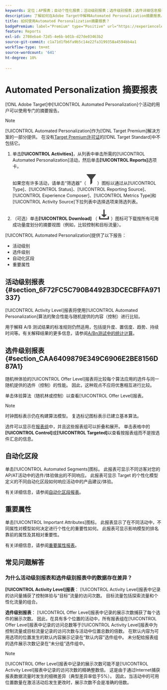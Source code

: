 ```yaml
---
keywords: 定位；AP报表；自动个性化报表；活动级别报表；选件级别报表；选件详细信息报表；常见问题解答
description: 了解如何在Adobe Target中解释Automated Personalization摘要报表。 您可以从此报表切换到自动化区段和重要属性报表。
title: 如何使用Automated Personalization摘要报表？
badgePremium: label="Premium" type="Positive" url="https://experienceleague.adobe.com/docs/target/using/introduction/intro.html?lang=zh-Hans#premium newtab=true" tooltip="查看Target Premium中包含的内容。"
feature: Reports
exl-id: 2708eba4-72d5-4e6b-b01b-d27de03463b2
source-git-commit: c1a71d1fb6fa9b5c14e22fa3199358a4594bb4a1
workflow-type: tm+mt
source-wordcount: '641'
ht-degree: 10%

---
```


# Automated Personalization 摘要报表

[!DNL Adobe Target]中[!UICONTROL Automated Personalization]个活动的用户可以使用专门的摘要报告。

>[!NOTE]
>
>[!UICONTROL Automated Personalization]作为[!DNL Target Premium]解决方案的一部分提供。 在没有[Target Premium许可证](/help/main/c-intro/intro.md#premium)的[!DNL Target Standard]中不包括它。

1. 单击&#x200B;**[!UICONTROL Activities]**，从列表中单击所需的[!UICONTROL Automated Personalization]活动，然后单击&#x200B;**[!UICONTROL Reports]**&#x200B;选项卡。

   如果您有许多活动，请单击“筛选器”（![筛选器图标](/help/main/assets/icons/Filter.svg)）图标以通过从[!UICONTROL Type]、[!UICONTROL Status]、[!UICONTROL Reporting Source]、[!UICONTROL Experience Composer]、[!UICONTROL Metrics Type]和[!UICONTROL Activity Source]下拉列表中选择选项来筛选列表。

1. （可选）单击&#x200B;**[!UICONTROL Download]** （ ![下载图标](/help/main/assets/icons/Download.svg) ）图标可下载按所有可用成功量度划分的摘要视图（例如，比较控制和目标流量）。

[!UICONTROL Automated Personalization]提供了以下报告：

* 活动级别
* 选件级别
* 自动化区段
* 重要属性

## 活动级别报表 {#section_6F72FC5C790B4492B3DCECBFFA971337}

[!UICONTROL Activity Level]报表将使用[!UICONTROL Automated Personalization]算法的聚合性能与随机提供的内容（控制）进行比较。

用于解释 A/B 测试结果的标准规则仍然适用，包括提升度、置信度、趋势、持续时间等。有关解释结果的更多信息，请参阅[A/Bn测试中的统计计算](/help/main/c-reports/statistical-methodology/statistical-calculations.md)。

## 选件级别报表 {#section_CAA6409879E349C6906E2BE8156D87A1}

随机林体验的[!UICONTROL Offer Level]报表将比较每个算法应用的选件与同一随机提供的选件（控制）的性能。 因此，这种观点不应将优惠相互进行比较。

单击体验算法（随机林或控制）以查看[!UICONTROL Offer Level]报表。

>[!NOTE]
>
>时钟图标表示仍在构建算法模型。 复选标记图标表示已建立基本算法。

选件可以显示在[报表组](/help/main/c-activities/t-automated-personalization/offer-reporting-groups-in-automated-personalization.md)中，并且这些报表组可以折叠和展开。 单击表格中的&#x200B;**[!UICONTROL Control]**&#x200B;或&#x200B;**[!UICONTROL Targeted]**&#x200B;以查看按报表组而不是按选件汇总的信息。

## 自动化区段

单击[!UICONTROL Automated Segments]图标。 此报表可显示不同访客对您的AP/AT活动中的选件/体验做出的不同响应。 此报表可显示 Target 的个性化模型定义的不同自动化区段如何响应活动中的产品建议/体验。

有关详细信息，请参阅[自动化区段报表](/help/main/c-reports/c-personalization-insights-reports/automated-segments-report.md)。

## 重要属性

单击[!UICONTROL Important Attributes]图标。 此报表显示了在不同活动中，不同属性对模型如何决定进行个性化的重要性如何。 此报表可显示影响模型的排名靠前的属性及其相对重要性。

有关详细信息，请参阅[重要属性报表](/help/main/c-reports/c-personalization-insights-reports/important-attributes-report.md)。

## 常见问题解答

### 为什么活动级别报表和选件级别报表中的数据存在差异？

**[!UICONTROL Activity Level]报表**： [!UICONTROL Activity Level]报表中记录的访问量捕获了控制体验与“目标”流量的访问次数。 目标流量包括探索流量和个性化流量的组合。

**选件级别报表**： [!UICONTROL Offer Level]报表中记录的展示次数捕获了每个选件的展示次数。 因此，在具有多个位置的活动中，所有报表组在[!UICONTROL Offer Level]报表中记录的访问总数等于[!UICONTROL Activity Level]报表中为控制流量或目标流量记录的访问次数与活动中位置总数的倍数。 在默认内容为可用选项的位置发生的默认内容展示记录在“默认内容”选件组中。 未分配给报表组的选件展示次数记录在“未分组”选件组中。

>[!NOTE]
>
>[!UICONTROL Offer Level]报表中记录的展示次数可能不是[!UICONTROL Activity Level]报表中记录的访问次数的精确整数倍。 这是由于通过Internet捕获报表数据流量时发生的细微差异（典型差异率低于5%）。 因此，当活动中的可用位置数量在激活活动后发生更改时，展示次数不会是准确的倍数。
